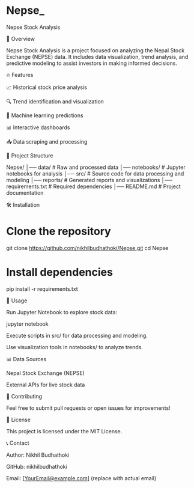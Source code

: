 # Nepse_
Nepse Stock Analysis

📌 Overview

Nepse Stock Analysis is a project focused on analyzing the Nepal Stock Exchange (NEPSE) data. It includes data visualization, trend analysis, and predictive modeling to assist investors in making informed decisions.

🔥 Features

📈 Historical stock price analysis

🔍 Trend identification and visualization

🤖 Machine learning predictions

📊 Interactive dashboards

📥 Data scraping and processing

📂 Project Structure

Nepse/
│── data/              # Raw and processed data
│── notebooks/         # Jupyter notebooks for analysis
│── src/               # Source code for data processing and modeling
│── reports/           # Generated reports and visualizations
│── requirements.txt   # Required dependencies
│── README.md          # Project documentation

🛠 Installation

# Clone the repository
git clone https://github.com/nikhilbudhathoki/Nepse.git
cd Nepse

# Install dependencies
pip install -r requirements.txt

🚀 Usage

Run Jupyter Notebook to explore stock data:

jupyter notebook

Execute scripts in src/ for data processing and modeling.

Use visualization tools in notebooks/ to analyze trends.

📊 Data Sources

Nepal Stock Exchange (NEPSE)

External APIs for live stock data

🤝 Contributing

Feel free to submit pull requests or open issues for improvements!

📜 License

This project is licensed under the MIT License.

📞 Contact

Author: Nikhil Budhathoki

GitHub: nikhilbudhathoki

Email: [YourEmail@example.com] (replace with actual email)

